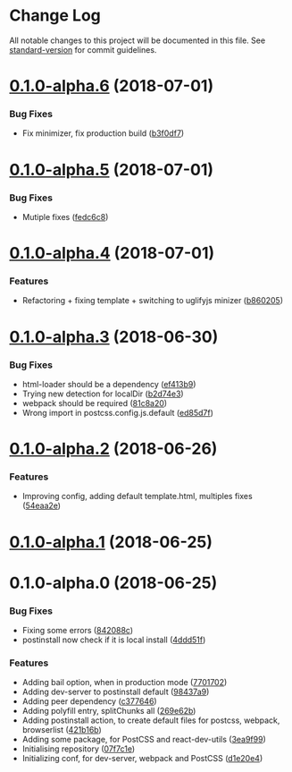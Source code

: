 # Change Log

All notable changes to this project will be documented in this file. See [standard-version](https://github.com/conventional-changelog/standard-version) for commit guidelines.

<a name="0.1.0-alpha.6"></a>
# [0.1.0-alpha.6](https://github.com/thc-tools/webpack-react/compare/v0.1.0-alpha.5...v0.1.0-alpha.6) (2018-07-01)


### Bug Fixes

* Fix minimizer, fix production build ([b3f0df7](https://github.com/thc-tools/webpack-react/commit/b3f0df7))



<a name="0.1.0-alpha.5"></a>
# [0.1.0-alpha.5](https://github.com/thc-tools/webpack-react/compare/v0.1.0-alpha.4...v0.1.0-alpha.5) (2018-07-01)


### Bug Fixes

* Mutiple fixes ([fedc6c8](https://github.com/thc-tools/webpack-react/commit/fedc6c8))



<a name="0.1.0-alpha.4"></a>
# [0.1.0-alpha.4](https://github.com/thc-tools/webpack-react/compare/v0.1.0-alpha.3...v0.1.0-alpha.4) (2018-07-01)


### Features

* Refactoring + fixing template + switching to uglifyjs minizer ([b860205](https://github.com/thc-tools/webpack-react/commit/b860205))



<a name="0.1.0-alpha.3"></a>
# [0.1.0-alpha.3](https://github.com/thc-tools/webpack-react/compare/v0.1.0-alpha.2...v0.1.0-alpha.3) (2018-06-30)


### Bug Fixes

* html-loader should be a dependency ([ef413b9](https://github.com/thc-tools/webpack-react/commit/ef413b9))
* Trying new detection for localDir ([b2d74e3](https://github.com/thc-tools/webpack-react/commit/b2d74e3))
* webpack should be required ([81c8a20](https://github.com/thc-tools/webpack-react/commit/81c8a20))
* Wrong import in postcss.config.js.default ([ed85d7f](https://github.com/thc-tools/webpack-react/commit/ed85d7f))



<a name="0.1.0-alpha.2"></a>
# [0.1.0-alpha.2](https://github.com/thc-tools/webpack-react/compare/v0.1.0-alpha.1...v0.1.0-alpha.2) (2018-06-26)


### Features

* Improving config, adding default template.html, multiples fixes ([54eaa2e](https://github.com/thc-tools/webpack-react/commit/54eaa2e))



<a name="0.1.0-alpha.1"></a>
# [0.1.0-alpha.1](https://github.com/thc-tools/webpack-react/compare/v0.1.0-alpha.0...v0.1.0-alpha.1) (2018-06-25)



<a name="0.1.0-alpha.0"></a>
# 0.1.0-alpha.0 (2018-06-25)


### Bug Fixes

* Fixing some errors ([842088c](https://github.com/thc-tools/webpack-react/commit/842088c))
* postinstall now check if it is local install ([4ddd51f](https://github.com/thc-tools/webpack-react/commit/4ddd51f))


### Features

* Adding bail option, when in production mode ([7701702](https://github.com/thc-tools/webpack-react/commit/7701702))
* Adding dev-server to postinstall default ([98437a9](https://github.com/thc-tools/webpack-react/commit/98437a9))
* Adding peer dependency ([c377646](https://github.com/thc-tools/webpack-react/commit/c377646))
* Adding polyfill entry, splitChunks all ([269e62b](https://github.com/thc-tools/webpack-react/commit/269e62b))
* Adding postinstall action, to create default files for postcss, webpack, browserlist ([421b16b](https://github.com/thc-tools/webpack-react/commit/421b16b))
* Adding some package, for PostCSS and react-dev-utils ([3ea9f99](https://github.com/thc-tools/webpack-react/commit/3ea9f99))
* Initialising repository ([07f7c1e](https://github.com/thc-tools/webpack-react/commit/07f7c1e))
* Initializing conf, for dev-server, webpack and PostCSS ([d1e20e4](https://github.com/thc-tools/webpack-react/commit/d1e20e4))

